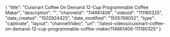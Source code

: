 {
    "title": "Cuisinart Coffee On Demand 12-Cup Programmable Coffee Maker",
    "description": "",
    "channelid": "114661406",
    "videoid": "111180325",
    "date_created": "1502924425",
    "date_modified": "1505768052",
    "type": "captivate",
    "layout": "channelVideo",
    "url": "\/latest-videos\/cuisinart-coffee-on-demand-12-cup-programmable-coffee-maker\/114661406-111180325"
}